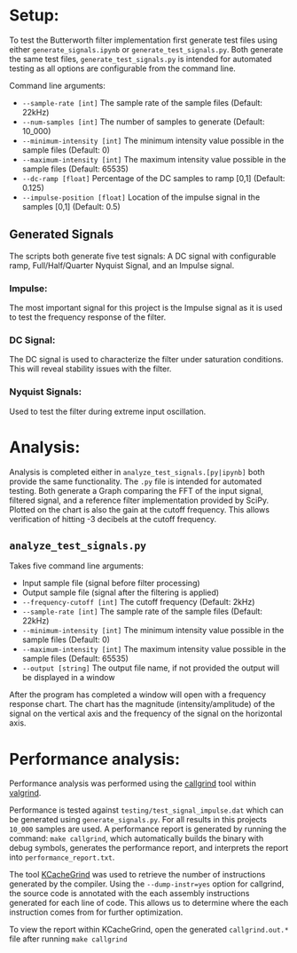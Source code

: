 # Setup:
To test the Butterworth filter implementation first generate test files using either `generate_signals.ipynb` or `generate_test_signals.py`. Both generate the same test files, `generate_test_signals.py` is intended for automated testing as all options are configurable from the command line.

Command line arguments:
- `--sample-rate [int]` The sample rate of the sample files (Default: 22kHz)
- `--num-samples [int]` The number of samples to generate (Default: 10_000)
- `--minimum-intensity [int]` The minimum intensity value possible in the sample files (Default: 0)
- `--maximum-intensity [int]` The maximum intensity value possible in the sample files (Default: 65535)
- `--dc-ramp [float]` Percentage of the DC samples to ramp [0,1] (Default: 0.125)
- `--impulse-position [float]` Location of the impulse signal in the samples [0,1] (Default: 0.5)

## Generated Signals
The scripts both generate five test signals: A DC signal with configurable ramp, Full/Half/Quarter Nyquist Signal, and an Impulse signal. 

### Impulse:
The most important signal for this project is the Impulse signal as it is used to test the frequency response of the filter.

### DC Signal:
The DC signal is used to characterize the filter under saturation conditions. This will reveal stability issues with the filter.

### Nyquist Signals:
Used to test the filter during extreme input oscillation.

# Analysis:
Analysis is completed either in `analyze_test_signals.[py|ipynb]` both provide the same functionality. The `.py` file is intended for automated testing. Both generate a Graph comparing the FFT of the input signal, filtered signal, and a reference filter implementation provided by SciPy. Plotted on the chart is also the gain at the cutoff frequency. This allows verification of hitting -3 decibels at the cutoff frequency.

## `analyze_test_signals.py`
Takes five command line arguments:
- Input sample file (signal before filter processing)
- Output sample file (signal after the filtering is applied)
- `--frequency-cutoff [int]` The cutoff frequency (Default: 2kHz)
- `--sample-rate [int]` The sample rate of the sample files (Default: 22kHz)
- `--minimum-intensity [int]` The minimum intensity value possible in the sample files (Default: 0)
- `--maximum-intensity [int]` The maximum intensity value possible in the sample files (Default: 65535)
- `--output [string]` The output file name, if not provided the output will be displayed in a window

After the program has completed a window will open with a frequency response chart. The chart has the magnitude (intensity/amplitude) of the signal on the vertical axis and the frequency of the signal on the horizontal axis.

# Performance analysis:
Performance analysis was performed using the [callgrind](https://valgrind.org/docs/manual/cl-manual.html) tool within [valgrind](https://valgrind.org/). 

Performance is tested against `testing/test_signal_impulse.dat` which can be generated using `generate_signals.py`. For all results in this projects `10_000` samples are used. A performance report is generated by running the command: `make callgrind`, which automatically builds the binary with debug symbols, generates the performance report, and interprets the report into `performance_report.txt`.

The tool [KCacheGrind](https://github.com/KDE/kcachegrind) was used to retrieve the number of instructions generated by the compiler. Using the `--dump-instr=yes` option for callgrind, the source code is annotated with the each assembly instructions generated for each line of code. This allows us to determine where the each instruction comes from for further optimization.

To view the report within KCacheGrind, open the generated `callgrind.out.*` file after running `make callgrind`